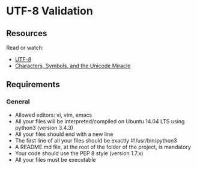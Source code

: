 # UTF-8 Validation

## Resources

Read or watch:

- [UTF-8](https://en.wikipedia.org/wiki/UTF-8#Standards)
- [Characters, Symbols, and the Unicode Miracle](https://www.youtube.com/watch?v=MijmeoH9LT4)

## Requirements

### General

- Allowed editors: vi, vim, emacs
- All your files will be interpreted/compiled on Ubuntu 14.04 LTS using python3 (version 3.4.3)
- All your files should end with a new line
- The first line of all your files should be exactly #!/usr/bin/python3
- A README.md file, at the root of the folder of the project, is mandatory
- Your code should use the PEP 8 style (version 1.7.x)
- All your files must be executable
